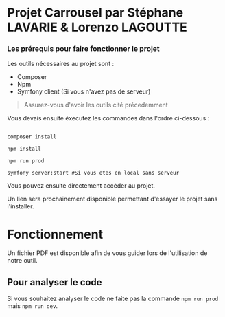 # Projet Carrousel par Stéphane LAVARIE & Lorenzo LAGOUTTE

### Les prérequis pour faire fonctionner le projet

Les outils nécessaires au projet sont :
- Composer
- Npm
- Symfony client (Si vous n'avez pas de serveur)

> Assurez-vous d'avoir les outils cité précedemment

Vous devais ensuite éxecutez les commandes dans l'ordre ci-dessous :

```shell script

composer install

npm install

npm run prod

symfony server:start #Si vous etes en local sans serveur

```

Vous pouvez ensuite directement accèder au projet.

Un lien sera prochainement disponible permettant d'essayer le projet sans l'installer.

# Fonctionnement 

Un fichier PDF est disponible afin de vous guider lors de l'utilisation de notre outil.

## Pour analyser le code

Si vous souhaitez analyser le code ne faite pas la commande `npm run prod` mais `npm run dev`.